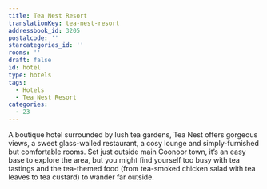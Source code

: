 ```yaml
---
title: Tea Nest Resort
translationKey: tea-nest-resort
addressbook_id: 3205
postalcode: ''
starcategories_id: ''
rooms: ''
draft: false
id: hotel
type: hotels
tags:
  - Hotels
  - Tea Nest Resort
categories:
  - 23
---
```

A boutique hotel surrounded by lush tea gardens, Tea Nest offers gorgeous views, a sweet glass-walled restaurant, a cosy lounge and simply-furnished but comfortable rooms. Set just outside main Coonoor town, it’s an easy base to explore the area, but you might find yourself too busy with tea tastings and the tea-themed food (from tea-smoked chicken salad with tea leaves to tea custard) to wander far outside.